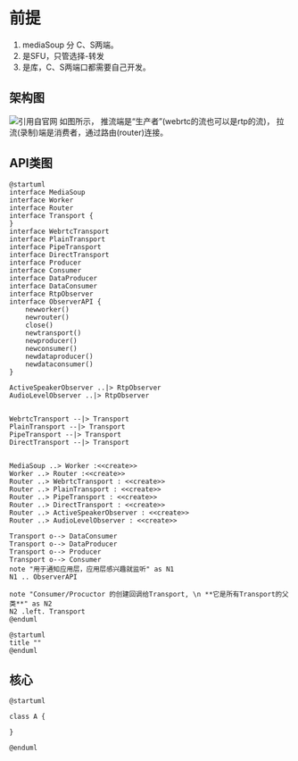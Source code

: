 # 前提
1. mediaSoup 分 C、S两端。  
1. 是SFU，只管选择-转发
1. 是库，C、S两端口都需要自己开发。

## 架构图
![引用自官网](https://mediasoup.org/images/mediasoup-v3-architecture-01.svg)
如图所示， 推流端是“生产者”(webrtc的流也可以是rtp的流)， 拉流(录制)端是消费者，通过路由(router)连接。

## API类图
```plantuml
@startuml
interface MediaSoup
interface Worker
interface Router
interface Transport {
}
interface WebrtcTransport
interface PlainTransport
interface PipeTransport
interface DirectTransport
interface Producer
interface Consumer
interface DataProducer
interface DataConsumer
interface RtpObserver
interface ObserverAPI {
    newworker()
    newrouter()
    close()
    newtransport()
    newproducer()
    newconsumer()
    newdataproducer()
    newdataconsumer()
}

ActiveSpeakerObserver ..|> RtpObserver
AudioLevelObserver ..|> RtpObserver


WebrtcTransport --|> Transport
PlainTransport --|> Transport
PipeTransport --|> Transport
DirectTransport --|> Transport


MediaSoup ..> Worker :<<create>>
Worker ..> Router :<<create>>
Router ..> WebrtcTransport : <<create>>
Router ..> PlainTransport : <<create>>
Router ..> PipeTransport : <<create>>
Router ..> DirectTransport : <<create>>
Router ..> ActiveSpeakerObserver : <<create>>
Router ..> AudioLevelObserver : <<create>>

Transport o--> DataConsumer
Transport o--> DataProducer
Transport o--> Producer
Transport o--> Consumer
note "用于通知应用层，应用层感兴趣就监听" as N1
N1 .. ObserverAPI

note "Consumer/Procuctor 的创建回调给Transport, \n **它是所有Transport的父类**" as N2
N2 .left. Transport
@enduml
```
```plantuml
@startuml
title ""
@enduml
```
## 核心


```plantuml
@startuml

class A {

}

@enduml
```